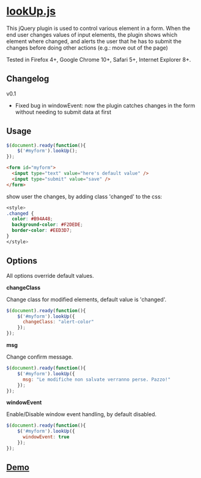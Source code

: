 [lookUp.js](http://an-dev.github.io/lookUp.js/)
==========================

This jQuery plugin is used to control various element in a form. When the end user changes values of input elements, the plugin shows which element where changed, and alerts the user that he has to submit the changes before doing other actions (e.g.: move out of the page)

Tested in Firefox 4+, Google Chrome 10+, Safari 5+, Internet Explorer 8+.

## Changelog ##

v0.1
-   Fixed bug in windowEvent: now the plugin catches changes in the form without needing to submit data at first


## Usage ##

```javascript
$(document).ready(function(){
    $('#myform').lookUp();
}); 
```

```html
<form id="myform">
  <input type="text" value="here's default value" />
  <input type="submit" value="save" />
</form>
```

show user the changes, by adding class 'changed' to the css:

```css
<style>
.changed {
  color: #B94A48;
  background-color: #F2DEDE;
  border-color: #EED3D7;
}
</style>
```

## Options ##

All options override default values.

**changeClass**

Change class for modified elements, default value is 'changed'. 

```javascript
$(document).ready(function(){
    $('#myform').lookUp({
      changeClass: "alert-color"
    });
}); 
```

**msg**

Change confirm message.

```javascript
$(document).ready(function(){
    $('#myform').lookUp({
      msg: "Le modifiche non salvate verranno perse. Pazzo!"
    });
}); 
```

**windowEvent**

Enable/Disable window event handling, by default disabled.

```javascript
$(document).ready(function(){
    $('#myform').lookUp({
      windowEvent: true
    });
}); 
```

## [Demo](http://an-dev.github.io/lookUp.js/) ##



